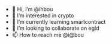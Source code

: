 - 👋 Hi, I’m @ihbou
- 👀 I’m interested in crypto
- 🌱 I’m currently learning smartcontract
- 💞️ I’m looking to collaborate on egld
- 📫 How to reach me @i@bou

<!---
ihbou/ihbou is a ✨ special ✨ repository because its `README.md` (this file) appears on your GitHub profile.
You can click the Preview link to take a look at your changes.
--->
